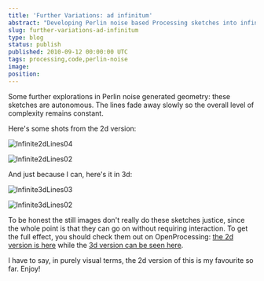 ```yaml
---
title: 'Further Variations: ad infinitum'
abstract: "Developing Perlin noise based Processing sketches into infinitely looping 2d and 3d forms"
slug: further-variations-ad-infinitum
type: blog
status: publish
published: 2010-09-12 00:00:00 UTC
tags: processing,code,perlin-noise
image: 
position: 
---
```


Some further explorations in Perlin noise generated geometry: these
sketches are autonomous. The lines fade away slowly so the overall level
of complexity remains constant.

Here's some shots from the 2d version:

![Infinite2dLines04](/images/infinite2dlines04_4982747301_o.jpg)

![Infinite2dLines02](/images/infinite2dlines02_4982746669_o.jpg)

And just because I can, here's it in 3d:

![Infinite3dLines03](/images/infinite3dlines03_4983478954_o.jpg)

![Infinite3dLines02](/images/infinite3dlines02_4983478292_o.jpg)

To be honest the still images don't really do these sketches justice,
since the whole point is that they can go on without requiring
interaction. To get the full effect, you should check them out on
OpenProcessing: [the 2d version is here][5] while the
[3d version can be seen here][6].

I have to say, in purely visual terms, the 2d version of this is my
favourite so far. Enjoy!

[5]: http://www.openprocessing.org/visuals/?visualID=11939
[6]: http://www.openprocessing.org/visuals/?visualID=11940
